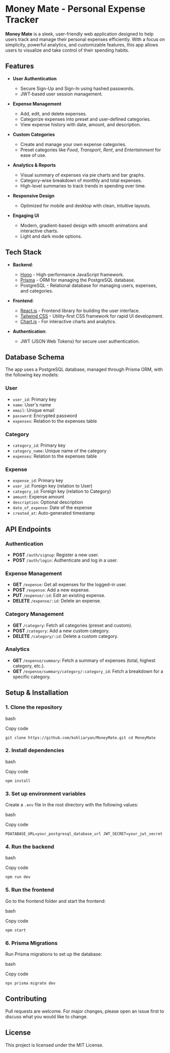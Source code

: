 **Money Mate** - Personal Expense Tracker
============================================

**Money Mate** is a sleek, user-friendly web application designed to help users track and manage their personal expenses efficiently. With a focus on simplicity, powerful analytics, and customizable features, this app allows users to visualize and take control of their spending habits.

**Features**
------------

-   **User Authentication**

    -   Secure Sign-Up and Sign-In using hashed passwords.
    -   JWT-based user session management.
-   **Expense Management**

    -   Add, edit, and delete expenses.
    -   Categorize expenses into preset and user-defined categories.
    -   View expense history with date, amount, and description.
-   **Custom Categories**

    -   Create and manage your own expense categories.
    -   Preset categories like *Food*, *Transport*, *Rent*, and *Entertainment* for ease of use.
-   **Analytics & Reports**

    -   Visual summary of expenses via pie charts and bar graphs.
    -   Category-wise breakdown of monthly and total expenses.
    -   High-level summaries to track trends in spending over time.
-   **Responsive Design**

    -   Optimized for mobile and desktop with clean, intuitive layouts.
-   **Engaging UI**

    -   Modern, gradient-based design with smooth animations and interactive charts.
    -   Light and dark mode options.

**Tech Stack**
--------------

-   **Backend**:

    -   [Hono](https://honojs.dev/) - High-performance JavaScript framework.
    -   [Prisma](https://www.prisma.io/) - ORM for managing the PostgreSQL database.
    -   PostgreSQL - Relational database for managing users, expenses, and categories.
-   **Frontend**:

    -   [React.js](https://reactjs.org/) - Frontend library for building the user interface.
    -   [Tailwind CSS](https://tailwindcss.com/) - Utility-first CSS framework for rapid UI development.
    -   [Chart.js](https://www.chartjs.org/) - For interactive charts and analytics.
-   **Authentication**:

    -   JWT (JSON Web Tokens) for secure user authentication.

**Database Schema**
-------------------

The app uses a PostgreSQL database, managed through Prisma ORM, with the following key models:

### **User**

-   `user_id`: Primary key
-   `name`: User's name
-   `email`: Unique email
-   `password`: Encrypted password
-   `expenses`: Relation to the expenses table

### **Category**

-   `category_id`: Primary key
-   `category_name`: Unique name of the category
-   `expenses`: Relation to the expenses table

### **Expense**

-   `expense_id`: Primary key
-   `user_id`: Foreign key (relation to User)
-   `category_id`: Foreign key (relation to Category)
-   `amount`: Expense amount
-   `description`: Optional description
-   `date_of_expense`: Date of the expense
-   `created_at`: Auto-generated timestamp

**API Endpoints**
-----------------

### **Authentication**

-   **POST** `/auth/signup`: Register a new user.
-   **POST** `/auth/login`: Authenticate and log in a user.

### **Expense Management**

-   **GET** `/expense`: Get all expenses for the logged-in user.
-   **POST** `/expense`: Add a new expense.
-   **PUT** `/expense/:id`: Edit an existing expense.
-   **DELETE** `/expense/:id`: Delete an expense.

### **Category Management**

-   **GET** `/category`: Fetch all categories (preset and custom).
-   **POST** `/category`: Add a new custom category.
-   **DELETE** `/category/:id`: Delete a custom category.

### **Analytics**

-   **GET** `/expense/summary`: Fetch a summary of expenses (total, highest category, etc.).
-   **GET** `/expense/summary/category/:category_id`: Fetch a breakdown for a specific category.

**Setup & Installation**
------------------------

### **1\. Clone the repository**

bash

Copy code

`git clone https://github.com/kohliaryan/MoneyMate.git
cd MoneyMate`

### **2\. Install dependencies**

bash

Copy code

`npm install`

### **3\. Set up environment variables**

Create a `.env` file in the root directory with the following values:

bash

Copy code

`PDATABASE_URL=your_postgresql_database_url
JWT_SECRET=your_jwt_secret`

### **4\. Run the backend**

bash

Copy code

`npm run dev`

### **5\. Run the frontend**

Go to the frontend folder and start the frontend:

bash

Copy code

`npm start`

### **6\. Prisma Migrations**

Run Prisma migrations to set up the database:

bash

Copy code

`npx prisma migrate dev`

**Contributing**
----------------

Pull requests are welcome. For major changes, please open an issue first to discuss what you would like to change.

**License**
-----------

This project is licensed under the MIT License.
